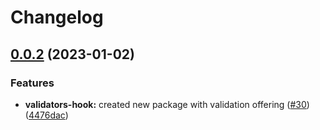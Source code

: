 # Changelog

## [0.0.2](https://github.com/open-feature-php/validators-hook/compare/v0.0.1...0.0.2) (2023-01-02)


### Features

* **validators-hook:** created new package with validation offering ([#30](https://github.com/open-feature-php/validators-hook/issues/30)) ([4476dac](https://github.com/open-feature-php/validators-hook/commit/4476dacdfc63fb7a8777a7e5165980d6a8613fdc))
